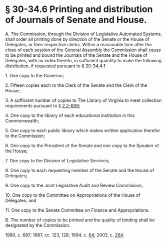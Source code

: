 # § 30-34.6 Printing and distribution of Journals of Senate and House.

<p>A. The Commission, through the Division of Legislative Automated Systems, shall order all printing done by direction of the Senate or the House of Delegates, or their respective clerks. Within a reasonable time after the close of each session of the General Assembly the Commission shall cause to be printed and bound the Journals of the Senate and the House of Delegates, with an index thereto, in sufficient quantity to make the following distribution, if requested pursuant to § <a href='/vacode/30-34.4:1/'>30-34.4:1</a>:</p><p>1. One copy to the Governor;</p><p>2. Fifteen copies each to the Clerk of the Senate and the Clerk of the House;</p><p>3. A sufficient number of copies to The Library of Virginia to meet collection requirements pursuant to § <a href='/vacode/2.2-609/'>2.2-609</a>;</p><p>4. One copy to the library of each educational institution in this Commonwealth;</p><p>5. One copy to each public library which makes written application therefor to the Commission;</p><p>6. One copy to the President of the Senate and one copy to the Speaker of the House;</p><p>7. One copy to the Division of Legislative Services;</p><p>8. One copy to each requesting member of the Senate and the House of Delegates;</p><p>9. One copy to the Joint Legislative Audit and Review Commission;</p><p>10. One copy to the Committee on Appropriations of the House of Delegates; and</p><p>11. One copy to the Senate Committee on Finance and Appropriations.</p><p>B. The number of copies to be printed and the quality of binding shall be designated by the Commission.</p><p>1980, c. 687; 1987, cc. 123, 128; 1994, c. <a href='http://lis.virginia.gov/cgi-bin/legp604.exe?941+ful+CHAP0064'>64</a>; 2003, c. <a href='http://lis.virginia.gov/cgi-bin/legp604.exe?031+ful+CHAP0264'>264</a>.</p>